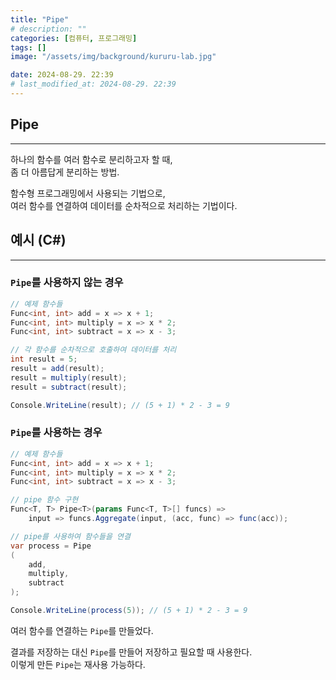 ```yaml
---
title: "Pipe"
# description: ""
categories: [컴퓨터, 프로그래밍]
tags: []
image: "/assets/img/background/kururu-lab.jpg"

date: 2024-08-29. 22:39
# last_modified_at: 2024-08-29. 22:39
---
```


## Pipe

---

하나의 함수를 여러 함수로 분리하고자 할 때,  
좀 더 아름답게 분리하는 방법.  

함수형 프로그래밍에서 사용되는 기법으로,  
여러 함수를 연결하여 데이터를 순차적으로 처리하는 기법이다.  

## 예시 (C#)

---

### `Pipe`를 사용하지 않는 경우

```cs
// 예제 함수들
Func<int, int> add = x => x + 1;
Func<int, int> multiply = x => x * 2;
Func<int, int> subtract = x => x - 3;

// 각 함수를 순차적으로 호출하여 데이터를 처리
int result = 5;
result = add(result);
result = multiply(result);
result = subtract(result);

Console.WriteLine(result); // (5 + 1) * 2 - 3 = 9
```

### `Pipe`를 사용하는 경우

```cs
// 예제 함수들
Func<int, int> add = x => x + 1;
Func<int, int> multiply = x => x * 2;
Func<int, int> subtract = x => x - 3;

// pipe 함수 구현
Func<T, T> Pipe<T>(params Func<T, T>[] funcs) => 
    input => funcs.Aggregate(input, (acc, func) => func(acc));

// pipe를 사용하여 함수들을 연결
var process = Pipe
(
    add,
    multiply,
    subtract
);

Console.WriteLine(process(5)); // (5 + 1) * 2 - 3 = 9
```

여러 함수를 연결하는 `Pipe`를 만들었다.  

결과를 저장하는 대신 `Pipe`를 만들어 저장하고 필요할 때 사용한다.  
이렇게 만든 `Pipe`는 재사용 가능하다.  

